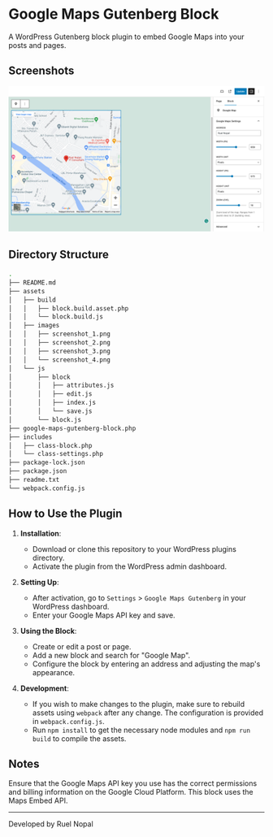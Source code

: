 # Google Maps Gutenberg Block

A WordPress Gutenberg block plugin to embed Google Maps into your posts and pages.

## Screenshots

![Google Map Output](./assets/images/screenshot_1.png)

## Directory Structure

```bash
.
├── README.md
├── assets
│   ├── build
│   │   ├── block.build.asset.php
│   │   └── block.build.js
│   ├── images
│   │   ├── screenshot_1.png
│   │   ├── screenshot_2.png
│   │   ├── screenshot_3.png
│   │   └── screenshot_4.png
│   └── js
│       ├── block
│       │   ├── attributes.js
│       │   ├── edit.js
│       │   ├── index.js
│       │   └── save.js
│       └── block.js
├── google-maps-gutenberg-block.php
├── includes
│   ├── class-block.php
│   └── class-settings.php
├── package-lock.json
├── package.json
├── readme.txt
└── webpack.config.js
```

## How to Use the Plugin

1. **Installation**:

   - Download or clone this repository to your WordPress plugins directory.
   - Activate the plugin from the WordPress admin dashboard.

2. **Setting Up**:

   - After activation, go to `Settings` > `Google Maps Gutenberg` in your WordPress dashboard.
   - Enter your Google Maps API key and save.

3. **Using the Block**:

   - Create or edit a post or page.
   - Add a new block and search for "Google Map".
   - Configure the block by entering an address and adjusting the map's appearance.

4. **Development**:
   - If you wish to make changes to the plugin, make sure to rebuild assets using `webpack` after any change. The configuration is provided in `webpack.config.js`.
   - Run `npm install` to get the necessary node modules and `npm run build` to compile the assets.

## Notes

Ensure that the Google Maps API key you use has the correct permissions and billing information on the Google Cloud Platform. This block uses the Maps Embed API.

---

Developed by Ruel Nopal
